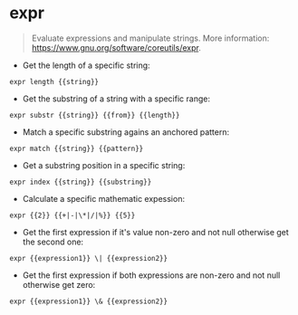# expr

> Evaluate expressions and manipulate strings.
> More information: <https://www.gnu.org/software/coreutils/expr>.

- Get the length of a specific string:

`expr length {{string}}`

- Get the substring of a string with a specific range:

`expr substr {{string}} {{from}} {{length}}`

- Match a specific substring agains an anchored pattern:

`expr match {{string}} {{pattern}}`

- Get a substring position in a specific string:

`expr index {{string}} {{substring}}`

- Calculate a specific mathematic expession:

`expr {{2}} {{+|-|\*|/|%}} {{5}}`

- Get the first expression if it's value non-zero and not null otherwise get the second one:

`expr {{expression1}} \| {{expression2}}`

- Get the first expression if both expressions are non-zero and not null otherwise get zero:

`expr {{expression1}} \& {{expression2}}`
